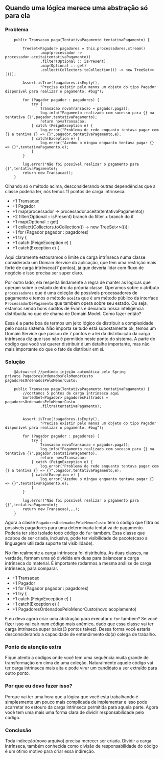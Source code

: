 ## Quando uma lógica merece uma abstração só para ela

### Problema

```
	public Transacao paga(TentativaPagamento tentativaPagamento) {

		TreeSet<Pagador> pagadores = this.processadores.stream()
				.map(processador -> processador.aceita(tentativaPagamento))
				.filter(Optional :: isPresent)
				.map(Optional :: get)
				.collect(Collectors.toCollection(() -> new TreeSet<>()));

		Assert.isTrue(!pagadores.isEmpty(),
				"Precisa existir pelo menos um objeto do tipo Pagador disponível para realizar o pagamento. #bug");

		for (Pagador pagador : pagadores) {
			try {
				Transacao novaTransacao = pagador.paga();
				log.info("Pagamento realizado com sucesso para {} na tentativa {}",pagador,tentativaPagamento);
				return novaTransacao;
			} catch (FeignException e) {
				log.error("Problema de rede enquanto tentava pagar com {} a tentiva {} => {}",pagador,tentativaPagamento,e);
			} catch(Exception e) {
				log.error("Azedou o mingau enquanto tentava pagar {} => {}",tentativaPagamento,e);
			}
		}
		
		log.error("Não foi possível realizar o pagamento para {}",tentativaPagamento);
		return new Transacao();
	}

```

Olhando só o método acima, desconsiderando outras dependências que a classe poderia ter, nós temos 11 pontos de carga intrínseca. 

* +1 Transacao
* +1 Pagador
* +1 map(processador -> processador.aceita(tentativaPagamento))
* +2 filter(Optional :: isPresent) branch do filter + branch do if
* +1 map(Optional :: get)
* +1 collect(Collectors.toCollection(() -> new TreeSet<>()));
* +1 for (Pagador pagador : pagadores)
* +1 try {
* +1 catch (FeignException e) {
* +1 catch(Exception e) {

Aqui claramente estouramos o limite de carga intrínseca numa classe considerada um Domain Service da aplicação, que tem uma restrição mais forte de carga intrínseca(7 pontos), já que deveria lidar com fluxo de negócio e isso precisa ser super claro. 

Por outro lado, ela respeita lindamente a regra de manter as lógicas que operam sobre o estado dentro da própria classe. Operamos sobre o atributo ```processadores``` que é uma coleção de possíveis processadores de pagamento e temos o método ```aceita``` que é um método público da interface ```ProcessadorDePagamento``` que também opera sobre seu estado. Ou seja, estamos sendo bons súditos de Evans e deixando nossa inteligência distribuída no que ele chama de Domain Model.  Como fazer então?

Essa é a parte boa de termos um jeito lógico de distribuir a complexidade pelo nosso sistema. Não importa se tudo está supostamente ok, temos um Domain Service que passou de 7 pontos e a lei da distribuição da carga intrínseca  diz que isso não é permitido neste ponto do sistema. A parte do código que você vai querer distribuir é um detalhe importante, mas não mais importante do que o fato de distribuir em si. 

### Solução

```
	@Autowired //pedindo injeção automática pelo Spring
private PagadoresOrdenadosPeloMenorCusto pagadoresOrdenadosPeloMenorCusto;

	public Transacao paga(TentativaPagamento tentativaPagamento) {
		//cortamos 5 pontos de carga intrínseca aqui
		SortedSet<Pagador> pagadoresFiltrados = pagadoresOrdenadosPeloMenorCusto
				.filtra(tentativaPagamento);


		Assert.isTrue(!pagadores.isEmpty(),
				"Precisa existir pelo menos um objeto do tipo Pagador disponível para realizar o pagamento. #bug");

		for (Pagador pagador : pagadores) {
			try {
				Transacao novaTransacao = pagador.paga();
				log.info("Pagamento realizado com sucesso para {} na tentativa {}",pagador,tentativaPagamento);
				return novaTransacao;
			} catch (FeignException e) {
				log.error("Problema de rede enquanto tentava pagar com {} a tentiva {} => {}",pagador,tentativaPagamento,e);
			} catch(Exception e) {
				log.error("Azedou o mingau enquanto tentava pagar {} => {}",tentativaPagamento,e);
			}
		}
		
		log.error("Não foi possível realizar o pagamento para {}",tentativaPagamento);
		return new Transacao(,,,);
	}

```

Agora a classe ```PagadoresOrdenadosPeloMenorCusto``` tem o código que filtra os possíveis pagadores para uma determinada tentativa de pagamento. Poderia ter sido isolado todo código do ```for``` também. Essa classe que acabou de ser criada, inclusive, pode ter visibilidade de pacote(caso a linguagem utilizada suporte tal visibilidade). 

No fim realmente a carga intrínseca foi distribuída. As duas classes, na verdade, formam uma só dividida em duas para balancear a carga intrínseca do material. É importante rodarmos a mesma análise de carga intrínseca, para comparar. 

* +1 Transacao
* +1 Pagador
* +1 for (Pagador pagador : pagadores)
* +1 try {
* +1 catch (FeignException e) {
* +1 catch(Exception e) {
* +1 PagadoresOrdenadosPeloMenorCusto(novo acoplamento)



E eu devo agora criar uma abstração para executar o ```for``` também? Se você fizer isso vai cair num código mais anêmico, dado que essa classe vai ter carga intrínseca super baixa(3 pontos talvez). Dessa forma você estaria desconsiderando a capacidade de entendimento do(a) colega de trabalho. 

### Ponto de atenção extra

Fique atento a códigos onde você tem uma sequência muita grande de transformação em cima de uma coleção. Naturalmente aquele código vai ter carga intrínseca mais alta e pode virar um candidato a ser extraído para outro ponto. 


### Por que eu devo fazer isso?

Porque vai ter uma hora que a lógica que você está trabalhando é simplesmente um pouco mais complicada de implementar e isso pode acarretar no estouro da carga intrínseca permitida para aquela parte. Agora você tem uma mais uma forma clara de dividir responsabilidade pelo código. 

### Conclusão

Toda indireção(novo arquivo) precisa merecer ser criada. Dividir a carga intrínseca, também conhecida como divisão de responsabilidade do código é um ótimo motivo para criar essa indireção. 
